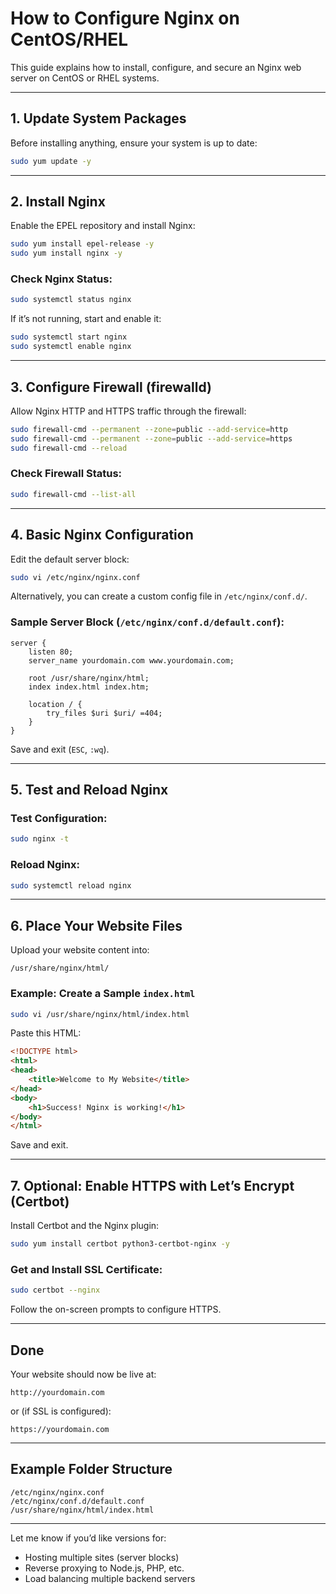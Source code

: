 
# How to Configure Nginx on CentOS/RHEL

This guide explains how to install, configure, and secure an Nginx web server on CentOS or RHEL systems.

---

## 1. Update System Packages

Before installing anything, ensure your system is up to date:

```bash
sudo yum update -y
```

---

## 2. Install Nginx

Enable the EPEL repository and install Nginx:

```bash
sudo yum install epel-release -y
sudo yum install nginx -y
```

### Check Nginx Status:

```bash
sudo systemctl status nginx
```

If it’s not running, start and enable it:

```bash
sudo systemctl start nginx
sudo systemctl enable nginx
```

---

## 3. Configure Firewall (firewalld)

Allow Nginx HTTP and HTTPS traffic through the firewall:

```bash
sudo firewall-cmd --permanent --zone=public --add-service=http
sudo firewall-cmd --permanent --zone=public --add-service=https
sudo firewall-cmd --reload
```

### Check Firewall Status:

```bash
sudo firewall-cmd --list-all
```

---

## 4. Basic Nginx Configuration

Edit the default server block:

```bash
sudo vi /etc/nginx/nginx.conf
```

Alternatively, you can create a custom config file in `/etc/nginx/conf.d/`.

### Sample Server Block (`/etc/nginx/conf.d/default.conf`):

```nginx
server {
    listen 80;
    server_name yourdomain.com www.yourdomain.com;

    root /usr/share/nginx/html;
    index index.html index.htm;

    location / {
        try_files $uri $uri/ =404;
    }
}
```

Save and exit (`ESC`, `:wq`).

---

## 5. Test and Reload Nginx

### Test Configuration:

```bash
sudo nginx -t
```

### Reload Nginx:

```bash
sudo systemctl reload nginx
```

---

## 6. Place Your Website Files

Upload your website content into:

```
/usr/share/nginx/html/
```

### Example: Create a Sample `index.html`

```bash
sudo vi /usr/share/nginx/html/index.html
```

Paste this HTML:

```html
<!DOCTYPE html>
<html>
<head>
    <title>Welcome to My Website</title>
</head>
<body>
    <h1>Success! Nginx is working!</h1>
</body>
</html>
```

Save and exit.

---

## 7. Optional: Enable HTTPS with Let’s Encrypt (Certbot)

Install Certbot and the Nginx plugin:

```bash
sudo yum install certbot python3-certbot-nginx -y
```

### Get and Install SSL Certificate:

```bash
sudo certbot --nginx
```

Follow the on-screen prompts to configure HTTPS.

---

## Done

Your website should now be live at:

```
http://yourdomain.com
```

or (if SSL is configured):

```
https://yourdomain.com
```

---

## Example Folder Structure

```
/etc/nginx/nginx.conf
/etc/nginx/conf.d/default.conf
/usr/share/nginx/html/index.html
```

---

Let me know if you’d like versions for:
- Hosting multiple sites (server blocks)
- Reverse proxying to Node.js, PHP, etc.
- Load balancing multiple backend servers
